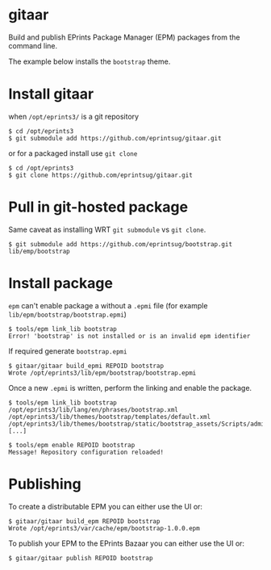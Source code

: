gitaar
======

Build and publish EPrints Package Manager (EPM) packages from the command line.

The example below installs the `bootstrap` theme.

# Install gitaar

when `/opt/eprints3/` is a git repository
```
$ cd /opt/eprints3
$ git submodule add https://github.com/eprintsug/gitaar.git
```

or for a packaged install use `git clone`
```
$ cd /opt/eprints3
$ git clone https://github.com/eprintsug/gitaar.git
```

# Pull in git-hosted package

Same caveat as installing WRT `git submodule` vs `git clone`.
```
$ git submodule add https://github.com/eprintsug/bootstrap.git lib/emp/bootstrap
```

# Install package

`epm` can't enable package a without a `.epmi` file (for example `lib/epm/bootstrap/bootstrap.epmi`)
```
$ tools/epm link_lib bootstrap 
Error! 'bootstrap' is not installed or is an invalid epm identifier
```

If required generate `bootstrap.epmi`
```
$ gitaar/gitaar build_epmi REPOID bootstrap
Wrote /opt/eprints3/lib/epm/bootstrap/bootstrap.epmi
```

Once a new `.epmi` is written, perform the linking and enable the package.
```
$ tools/epm link_lib bootstrap
/opt/eprints3/lib/lang/en/phrases/bootstrap.xml
/opt/eprints3/lib/themes/bootstrap/templates/default.xml
/opt/eprints3/lib/themes/bootstrap/static/bootstrap_assets/Scripts/admin_menus.js
[...]

$ tools/epm enable REPOID bootstrap
Message! Repository configuration reloaded!
```

# Publishing

To create a distributable EPM you can either use the UI or:
```
$ gitaar/gitaar build_epm REPOID bootstrap
Wrote /opt/eprints3/var/cache/epm/bootstrap-1.0.0.epm
```

To publish your EPM to the EPrints Bazaar you can either use the UI or:
```
$ gitaar/gitaar publish REPOID bootstrap
```
